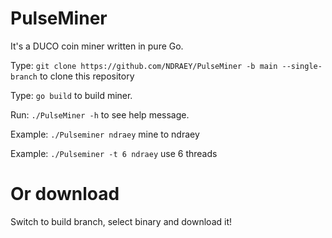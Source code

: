 # PulseMiner
It's a DUCO coin miner written in pure Go.

Type: `git clone https://github.com/NDRAEY/PulseMiner -b main --single-branch` to clone this repository

Type: `go build` to build miner.

Run: `./PulseMiner -h` to see help message.

Example: `./Pulseminer ndraey` mine to ndraey

Example: `./Pulseminer -t 6 ndraey` use 6 threads

# Or download
Switch to build branch, select binary and download it!
